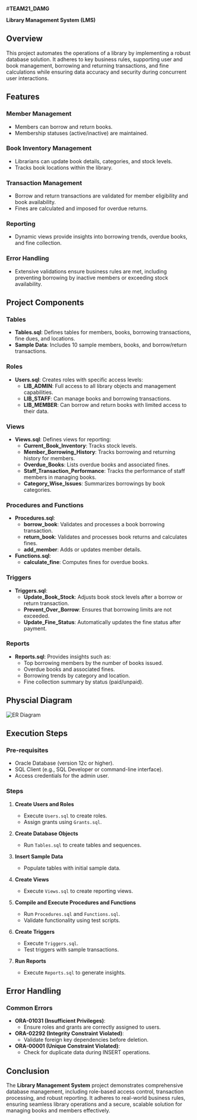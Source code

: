 
#**TEAM21_DAMG**

**Library Management System (LMS)**



## **Overview**
This project automates the operations of a library by implementing a robust database solution. It adheres to key business rules, supporting user and book management, borrowing and returning transactions, and fine calculations while ensuring data accuracy and security during concurrent user interactions.



## **Features**

### **Member Management**
- Members can borrow and return books.
- Membership statuses (active/inactive) are maintained.

### **Book Inventory Management**
- Librarians can update book details, categories, and stock levels.
- Tracks book locations within the library.

### **Transaction Management**
- Borrow and return transactions are validated for member eligibility and book availability.
- Fines are calculated and imposed for overdue returns.

### **Reporting**
- Dynamic views provide insights into borrowing trends, overdue books, and fine collection.

### **Error Handling**
- Extensive validations ensure business rules are met, including preventing borrowing by inactive members or exceeding stock availability.



## **Project Components**

### **Tables**
- **Tables.sql**: Defines tables for members, books, borrowing transactions, fine dues, and locations.
- **Sample Data**: Includes 10 sample members, books, and borrow/return transactions.

### **Roles**
- **Users.sql**: Creates roles with specific access levels:
  - **LIB_ADMIN**: Full access to all library objects and management capabilities.
  - **LIB_STAFF**: Can manage books and borrowing transactions.
  - **LIB_MEMBER**: Can borrow and return books with limited access to their data.

### **Views**
- **Views.sql**: Defines views for reporting:
  - **Current_Book_Inventory**: Tracks stock levels.
  - **Member_Borrowing_History**: Tracks borrowing and returning history for members.
  - **Overdue_Books**: Lists overdue books and associated fines.
  - **Staff_Transaction_Performance**: Tracks the performance of staff members in managing books.
  - **Category_Wise_Issues**: Summarizes borrowings by book categories.

### **Procedures and Functions**
- **Procedures.sql**:
  - **borrow_book**: Validates and processes a book borrowing transaction.
  - **return_book**: Validates and processes book returns and calculates fines.
  - **add_member**: Adds or updates member details.
- **Functions.sql**:
  - **calculate_fine**: Computes fines for overdue books.

### **Triggers**
- **Triggers.sql**:
  - **Update_Book_Stock**: Adjusts book stock levels after a borrow or return transaction.
  - **Prevent_Over_Borrow**: Ensures that borrowing limits are not exceeded.
  - **Update_Fine_Status**: Automatically updates the fine status after payment.

### **Reports**
- **Reports.sql**: Provides insights such as:
  - Top borrowing members by the number of books issued.
  - Overdue books and associated fines.
  - Borrowing trends by category and location.
  - Fine collection summary by status (paid/unpaid).

## **Physcial Diagram**
![ER Diagram](images/library_er_diagram.png)


## **Execution Steps**

### **Pre-requisites**
- Oracle Database (version 12c or higher).
- SQL Client (e.g., SQL Developer or command-line interface).
- Access credentials for the admin user.

### **Steps**

1. **Create Users and Roles**
   - Execute `Users.sql` to create roles.
   - Assign grants using `Grants.sql`.

2. **Create Database Objects**
   - Run `Tables.sql` to create tables and sequences.

3. **Insert Sample Data**
   - Populate tables with initial sample data.

4. **Create Views**
   - Execute `Views.sql` to create reporting views.

5. **Compile and Execute Procedures and Functions**
   - Run `Procedures.sql` and `Functions.sql`.
   - Validate functionality using test scripts.

6. **Create Triggers**
   - Execute `Triggers.sql`.
   - Test triggers with sample transactions.

7. **Run Reports**
   - Execute `Reports.sql` to generate insights.



## **Error Handling**

### **Common Errors**
- **ORA-01031 (Insufficient Privileges)**:
  - Ensure roles and grants are correctly assigned to users.
- **ORA-02292 (Integrity Constraint Violated)**:
  - Validate foreign key dependencies before deletion.
- **ORA-00001 (Unique Constraint Violated)**:
  - Check for duplicate data during INSERT operations.



## **Conclusion**
The **Library Management System** project demonstrates comprehensive database management, including role-based access control, transaction processing, and robust reporting. It adheres to real-world business rules, ensuring seamless library operations and a secure, scalable solution for managing books and members effectively.


